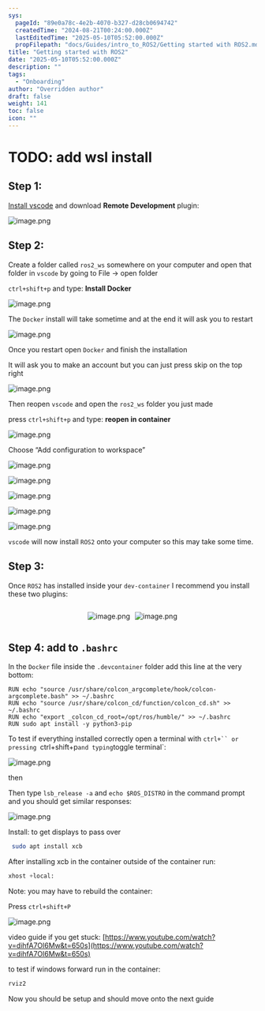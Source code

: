 ```yaml
---
sys:
  pageId: "89e0a78c-4e2b-4070-b327-d28cb0694742"
  createdTime: "2024-08-21T00:24:00.000Z"
  lastEditedTime: "2025-05-10T05:52:00.000Z"
  propFilepath: "docs/Guides/intro_to_ROS2/Getting started with ROS2.md"
title: "Getting started with ROS2"
date: "2025-05-10T05:52:00.000Z"
description: ""
tags:
  - "Onboarding"
author: "Overridden author"
draft: false
weight: 141
toc: false
icon: ""
---
```


# TODO: add wsl install

## Step 1:

[Install vscode](https://code.visualstudio.com/download) and download **Remote Development** plugin:

![image.png](https://prod-files-secure.s3.us-west-2.amazonaws.com/d518164a-d88e-44d1-a4ee-3adb3bd8bce0/efb52993-1881-4a40-b95e-6f020334f022/image.png?X-Amz-Algorithm=AWS4-HMAC-SHA256&X-Amz-Content-Sha256=UNSIGNED-PAYLOAD&X-Amz-Credential=ASIAZI2LB4667U63BPAM%2F20250514%2Fus-west-2%2Fs3%2Faws4_request&X-Amz-Date=20250514T070938Z&X-Amz-Expires=3600&X-Amz-Security-Token=IQoJb3JpZ2luX2VjEFcaCXVzLXdlc3QtMiJHMEUCIQCtOV8ZoG9vbN5i4QcN4O10jemDeXHEyf8fDOOx1zjjJAIgEfIN2M0Qa54WSIEOmUx5vAedlJCXc%2FrusVQPWJzkURkqiAQI%2F%2F%2F%2F%2F%2F%2F%2F%2F%2F%2F%2FARAAGgw2Mzc0MjMxODM4MDUiDEjh8uTtTOljTx%2FmcyrcA3xJbGfTG6K%2FM78oTJy%2BMJ2epAy1aMpc2O45DkQl9lqF4zF9ZnV6eNpJ%2BcYOTIltDB%2BYvY9vfIzHcnQFl1Airz%2BU4GvUvAQR2xxFULOqbme1sEzGVFnTxL71vD1%2FxMfIbCWgEy4Bpum%2BEVx5u1MbRC%2FSX2Xq9F0%2BLaZKxsegzM%2BsnxwbRVZdIeq%2Bc5ZPh8TPpGGXAYm1EbkfIv1lovLv20%2B%2BAJ4pQp%2BXAgdpe9HsAy%2BG%2FKTD0F3kD7lA4F5JUzmbBoQgc%2BQBTZaWT33DPJkalABA83B6YcoMk2ffr33YHmTHfehrMFXc8KMJHzm1acgGTeWQbUD2MgDpcIEoPQUhnlv4YRhREuA0cEXf4%2BeUtRbEI6uP3hxo%2FN0LWZwErFMmaCbvK%2F%2Bl4KDN1a4Wfib9ce8UlOPry%2BLBH1HSO65EdTSHGNgAbP65mrTTGcJVPWCPxGmTVOG602g8%2BWf6Ddn%2Fwsb0CaPGRCL%2FEopMb%2B6X8DzN26sqNB9c0CED6xMgCkgy8Cq9C0JKXZii9Jv%2BOt8UBc8Che0aJaXhKlND2a5HJmawDb%2FaQHqe1SQN6vhaXRbyEUpCtUyH5h8WVxYRbbgrxICUQyq7TEBMtmyyYWLFYNwEYe9xeGpABnuA9C73MO7rkMEGOqUB48Sddx%2F6K6lN8kX%2F73DT1UvoV4arKzAhimaOD5b65ZKHOq4dsAjkYUvg5C89sTDBJPNXCDRzM99Sv%2FBBn5Mn9FP3U%2BUf6Nm9JtRY1s3bUUe7eNcxkdwiA1oo2mu5jv5QgQJZMf%2BSmuGO%2FDIZGca0JuvREVtW%2Bt1HKep8aQOeJkub9dP5caUvAvwI1K9lBaQkSgUS0VtdAsvBzSKlRVWbLcbDrEas&X-Amz-Signature=efd34e8d57cb65f48f7be35659995448bd73668b6ce539125d4a8e433f53d252&X-Amz-SignedHeaders=host&x-id=GetObject)

## Step 2:

Create a folder called `ros2_ws` somewhere on your computer and open that folder in `vscode` by going to File → open folder 

`ctrl+shift+p` and type: **Install Docker**

![image.png](https://prod-files-secure.s3.us-west-2.amazonaws.com/d518164a-d88e-44d1-a4ee-3adb3bd8bce0/2269dc0e-1cd5-47ff-bceb-c04ad9b2eab0/image.png?X-Amz-Algorithm=AWS4-HMAC-SHA256&X-Amz-Content-Sha256=UNSIGNED-PAYLOAD&X-Amz-Credential=ASIAZI2LB4667U63BPAM%2F20250514%2Fus-west-2%2Fs3%2Faws4_request&X-Amz-Date=20250514T070938Z&X-Amz-Expires=3600&X-Amz-Security-Token=IQoJb3JpZ2luX2VjEFcaCXVzLXdlc3QtMiJHMEUCIQCtOV8ZoG9vbN5i4QcN4O10jemDeXHEyf8fDOOx1zjjJAIgEfIN2M0Qa54WSIEOmUx5vAedlJCXc%2FrusVQPWJzkURkqiAQI%2F%2F%2F%2F%2F%2F%2F%2F%2F%2F%2F%2FARAAGgw2Mzc0MjMxODM4MDUiDEjh8uTtTOljTx%2FmcyrcA3xJbGfTG6K%2FM78oTJy%2BMJ2epAy1aMpc2O45DkQl9lqF4zF9ZnV6eNpJ%2BcYOTIltDB%2BYvY9vfIzHcnQFl1Airz%2BU4GvUvAQR2xxFULOqbme1sEzGVFnTxL71vD1%2FxMfIbCWgEy4Bpum%2BEVx5u1MbRC%2FSX2Xq9F0%2BLaZKxsegzM%2BsnxwbRVZdIeq%2Bc5ZPh8TPpGGXAYm1EbkfIv1lovLv20%2B%2BAJ4pQp%2BXAgdpe9HsAy%2BG%2FKTD0F3kD7lA4F5JUzmbBoQgc%2BQBTZaWT33DPJkalABA83B6YcoMk2ffr33YHmTHfehrMFXc8KMJHzm1acgGTeWQbUD2MgDpcIEoPQUhnlv4YRhREuA0cEXf4%2BeUtRbEI6uP3hxo%2FN0LWZwErFMmaCbvK%2F%2Bl4KDN1a4Wfib9ce8UlOPry%2BLBH1HSO65EdTSHGNgAbP65mrTTGcJVPWCPxGmTVOG602g8%2BWf6Ddn%2Fwsb0CaPGRCL%2FEopMb%2B6X8DzN26sqNB9c0CED6xMgCkgy8Cq9C0JKXZii9Jv%2BOt8UBc8Che0aJaXhKlND2a5HJmawDb%2FaQHqe1SQN6vhaXRbyEUpCtUyH5h8WVxYRbbgrxICUQyq7TEBMtmyyYWLFYNwEYe9xeGpABnuA9C73MO7rkMEGOqUB48Sddx%2F6K6lN8kX%2F73DT1UvoV4arKzAhimaOD5b65ZKHOq4dsAjkYUvg5C89sTDBJPNXCDRzM99Sv%2FBBn5Mn9FP3U%2BUf6Nm9JtRY1s3bUUe7eNcxkdwiA1oo2mu5jv5QgQJZMf%2BSmuGO%2FDIZGca0JuvREVtW%2Bt1HKep8aQOeJkub9dP5caUvAvwI1K9lBaQkSgUS0VtdAsvBzSKlRVWbLcbDrEas&X-Amz-Signature=ae34e9522f62fae9e4fada31b090cfb1b95b92d742cdd7ab9df5e2253e8424b8&X-Amz-SignedHeaders=host&x-id=GetObject)

The `Docker` install will take sometime and at the end it will ask you to restart

![image.png](https://prod-files-secure.s3.us-west-2.amazonaws.com/d518164a-d88e-44d1-a4ee-3adb3bd8bce0/ed233f78-be33-4b1f-b89c-9c346c0e961e/image.png?X-Amz-Algorithm=AWS4-HMAC-SHA256&X-Amz-Content-Sha256=UNSIGNED-PAYLOAD&X-Amz-Credential=ASIAZI2LB4667U63BPAM%2F20250514%2Fus-west-2%2Fs3%2Faws4_request&X-Amz-Date=20250514T070938Z&X-Amz-Expires=3600&X-Amz-Security-Token=IQoJb3JpZ2luX2VjEFcaCXVzLXdlc3QtMiJHMEUCIQCtOV8ZoG9vbN5i4QcN4O10jemDeXHEyf8fDOOx1zjjJAIgEfIN2M0Qa54WSIEOmUx5vAedlJCXc%2FrusVQPWJzkURkqiAQI%2F%2F%2F%2F%2F%2F%2F%2F%2F%2F%2F%2FARAAGgw2Mzc0MjMxODM4MDUiDEjh8uTtTOljTx%2FmcyrcA3xJbGfTG6K%2FM78oTJy%2BMJ2epAy1aMpc2O45DkQl9lqF4zF9ZnV6eNpJ%2BcYOTIltDB%2BYvY9vfIzHcnQFl1Airz%2BU4GvUvAQR2xxFULOqbme1sEzGVFnTxL71vD1%2FxMfIbCWgEy4Bpum%2BEVx5u1MbRC%2FSX2Xq9F0%2BLaZKxsegzM%2BsnxwbRVZdIeq%2Bc5ZPh8TPpGGXAYm1EbkfIv1lovLv20%2B%2BAJ4pQp%2BXAgdpe9HsAy%2BG%2FKTD0F3kD7lA4F5JUzmbBoQgc%2BQBTZaWT33DPJkalABA83B6YcoMk2ffr33YHmTHfehrMFXc8KMJHzm1acgGTeWQbUD2MgDpcIEoPQUhnlv4YRhREuA0cEXf4%2BeUtRbEI6uP3hxo%2FN0LWZwErFMmaCbvK%2F%2Bl4KDN1a4Wfib9ce8UlOPry%2BLBH1HSO65EdTSHGNgAbP65mrTTGcJVPWCPxGmTVOG602g8%2BWf6Ddn%2Fwsb0CaPGRCL%2FEopMb%2B6X8DzN26sqNB9c0CED6xMgCkgy8Cq9C0JKXZii9Jv%2BOt8UBc8Che0aJaXhKlND2a5HJmawDb%2FaQHqe1SQN6vhaXRbyEUpCtUyH5h8WVxYRbbgrxICUQyq7TEBMtmyyYWLFYNwEYe9xeGpABnuA9C73MO7rkMEGOqUB48Sddx%2F6K6lN8kX%2F73DT1UvoV4arKzAhimaOD5b65ZKHOq4dsAjkYUvg5C89sTDBJPNXCDRzM99Sv%2FBBn5Mn9FP3U%2BUf6Nm9JtRY1s3bUUe7eNcxkdwiA1oo2mu5jv5QgQJZMf%2BSmuGO%2FDIZGca0JuvREVtW%2Bt1HKep8aQOeJkub9dP5caUvAvwI1K9lBaQkSgUS0VtdAsvBzSKlRVWbLcbDrEas&X-Amz-Signature=cbab49b1d6ff6f1b43bec50bbe53d86982525711a6f965be5224a93a4b520f1b&X-Amz-SignedHeaders=host&x-id=GetObject)

Once you restart open `Docker` and finish the installation

It will ask you to make an account but you can just press skip on the top right

![image.png](https://prod-files-secure.s3.us-west-2.amazonaws.com/d518164a-d88e-44d1-a4ee-3adb3bd8bce0/21010ad9-1659-4fd9-9f59-9932a09b2a3d/image.png?X-Amz-Algorithm=AWS4-HMAC-SHA256&X-Amz-Content-Sha256=UNSIGNED-PAYLOAD&X-Amz-Credential=ASIAZI2LB4667U63BPAM%2F20250514%2Fus-west-2%2Fs3%2Faws4_request&X-Amz-Date=20250514T070938Z&X-Amz-Expires=3600&X-Amz-Security-Token=IQoJb3JpZ2luX2VjEFcaCXVzLXdlc3QtMiJHMEUCIQCtOV8ZoG9vbN5i4QcN4O10jemDeXHEyf8fDOOx1zjjJAIgEfIN2M0Qa54WSIEOmUx5vAedlJCXc%2FrusVQPWJzkURkqiAQI%2F%2F%2F%2F%2F%2F%2F%2F%2F%2F%2F%2FARAAGgw2Mzc0MjMxODM4MDUiDEjh8uTtTOljTx%2FmcyrcA3xJbGfTG6K%2FM78oTJy%2BMJ2epAy1aMpc2O45DkQl9lqF4zF9ZnV6eNpJ%2BcYOTIltDB%2BYvY9vfIzHcnQFl1Airz%2BU4GvUvAQR2xxFULOqbme1sEzGVFnTxL71vD1%2FxMfIbCWgEy4Bpum%2BEVx5u1MbRC%2FSX2Xq9F0%2BLaZKxsegzM%2BsnxwbRVZdIeq%2Bc5ZPh8TPpGGXAYm1EbkfIv1lovLv20%2B%2BAJ4pQp%2BXAgdpe9HsAy%2BG%2FKTD0F3kD7lA4F5JUzmbBoQgc%2BQBTZaWT33DPJkalABA83B6YcoMk2ffr33YHmTHfehrMFXc8KMJHzm1acgGTeWQbUD2MgDpcIEoPQUhnlv4YRhREuA0cEXf4%2BeUtRbEI6uP3hxo%2FN0LWZwErFMmaCbvK%2F%2Bl4KDN1a4Wfib9ce8UlOPry%2BLBH1HSO65EdTSHGNgAbP65mrTTGcJVPWCPxGmTVOG602g8%2BWf6Ddn%2Fwsb0CaPGRCL%2FEopMb%2B6X8DzN26sqNB9c0CED6xMgCkgy8Cq9C0JKXZii9Jv%2BOt8UBc8Che0aJaXhKlND2a5HJmawDb%2FaQHqe1SQN6vhaXRbyEUpCtUyH5h8WVxYRbbgrxICUQyq7TEBMtmyyYWLFYNwEYe9xeGpABnuA9C73MO7rkMEGOqUB48Sddx%2F6K6lN8kX%2F73DT1UvoV4arKzAhimaOD5b65ZKHOq4dsAjkYUvg5C89sTDBJPNXCDRzM99Sv%2FBBn5Mn9FP3U%2BUf6Nm9JtRY1s3bUUe7eNcxkdwiA1oo2mu5jv5QgQJZMf%2BSmuGO%2FDIZGca0JuvREVtW%2Bt1HKep8aQOeJkub9dP5caUvAvwI1K9lBaQkSgUS0VtdAsvBzSKlRVWbLcbDrEas&X-Amz-Signature=0ec8862bd5629824bc74f65c1aa0a36b0c5d02e397ae05142900a63e717091fd&X-Amz-SignedHeaders=host&x-id=GetObject)

Then reopen `vscode` and open the `ros2_ws` folder you just made

press `ctrl+shift+p` and type: **reopen in container**

![image.png](https://prod-files-secure.s3.us-west-2.amazonaws.com/d518164a-d88e-44d1-a4ee-3adb3bd8bce0/4e93b8c2-41ad-488c-8095-c74205196118/image.png?X-Amz-Algorithm=AWS4-HMAC-SHA256&X-Amz-Content-Sha256=UNSIGNED-PAYLOAD&X-Amz-Credential=ASIAZI2LB4667U63BPAM%2F20250514%2Fus-west-2%2Fs3%2Faws4_request&X-Amz-Date=20250514T070938Z&X-Amz-Expires=3600&X-Amz-Security-Token=IQoJb3JpZ2luX2VjEFcaCXVzLXdlc3QtMiJHMEUCIQCtOV8ZoG9vbN5i4QcN4O10jemDeXHEyf8fDOOx1zjjJAIgEfIN2M0Qa54WSIEOmUx5vAedlJCXc%2FrusVQPWJzkURkqiAQI%2F%2F%2F%2F%2F%2F%2F%2F%2F%2F%2F%2FARAAGgw2Mzc0MjMxODM4MDUiDEjh8uTtTOljTx%2FmcyrcA3xJbGfTG6K%2FM78oTJy%2BMJ2epAy1aMpc2O45DkQl9lqF4zF9ZnV6eNpJ%2BcYOTIltDB%2BYvY9vfIzHcnQFl1Airz%2BU4GvUvAQR2xxFULOqbme1sEzGVFnTxL71vD1%2FxMfIbCWgEy4Bpum%2BEVx5u1MbRC%2FSX2Xq9F0%2BLaZKxsegzM%2BsnxwbRVZdIeq%2Bc5ZPh8TPpGGXAYm1EbkfIv1lovLv20%2B%2BAJ4pQp%2BXAgdpe9HsAy%2BG%2FKTD0F3kD7lA4F5JUzmbBoQgc%2BQBTZaWT33DPJkalABA83B6YcoMk2ffr33YHmTHfehrMFXc8KMJHzm1acgGTeWQbUD2MgDpcIEoPQUhnlv4YRhREuA0cEXf4%2BeUtRbEI6uP3hxo%2FN0LWZwErFMmaCbvK%2F%2Bl4KDN1a4Wfib9ce8UlOPry%2BLBH1HSO65EdTSHGNgAbP65mrTTGcJVPWCPxGmTVOG602g8%2BWf6Ddn%2Fwsb0CaPGRCL%2FEopMb%2B6X8DzN26sqNB9c0CED6xMgCkgy8Cq9C0JKXZii9Jv%2BOt8UBc8Che0aJaXhKlND2a5HJmawDb%2FaQHqe1SQN6vhaXRbyEUpCtUyH5h8WVxYRbbgrxICUQyq7TEBMtmyyYWLFYNwEYe9xeGpABnuA9C73MO7rkMEGOqUB48Sddx%2F6K6lN8kX%2F73DT1UvoV4arKzAhimaOD5b65ZKHOq4dsAjkYUvg5C89sTDBJPNXCDRzM99Sv%2FBBn5Mn9FP3U%2BUf6Nm9JtRY1s3bUUe7eNcxkdwiA1oo2mu5jv5QgQJZMf%2BSmuGO%2FDIZGca0JuvREVtW%2Bt1HKep8aQOeJkub9dP5caUvAvwI1K9lBaQkSgUS0VtdAsvBzSKlRVWbLcbDrEas&X-Amz-Signature=ae410913b9d9eb0abd94a685dfa995e0813be4b2f35ef8a35f196fcfd5b8340f&X-Amz-SignedHeaders=host&x-id=GetObject)

Choose “Add configuration to workspace”

![image.png](https://prod-files-secure.s3.us-west-2.amazonaws.com/d518164a-d88e-44d1-a4ee-3adb3bd8bce0/9560b282-5060-4989-ba37-97e7b2c22476/image.png?X-Amz-Algorithm=AWS4-HMAC-SHA256&X-Amz-Content-Sha256=UNSIGNED-PAYLOAD&X-Amz-Credential=ASIAZI2LB4667U63BPAM%2F20250514%2Fus-west-2%2Fs3%2Faws4_request&X-Amz-Date=20250514T070938Z&X-Amz-Expires=3600&X-Amz-Security-Token=IQoJb3JpZ2luX2VjEFcaCXVzLXdlc3QtMiJHMEUCIQCtOV8ZoG9vbN5i4QcN4O10jemDeXHEyf8fDOOx1zjjJAIgEfIN2M0Qa54WSIEOmUx5vAedlJCXc%2FrusVQPWJzkURkqiAQI%2F%2F%2F%2F%2F%2F%2F%2F%2F%2F%2F%2FARAAGgw2Mzc0MjMxODM4MDUiDEjh8uTtTOljTx%2FmcyrcA3xJbGfTG6K%2FM78oTJy%2BMJ2epAy1aMpc2O45DkQl9lqF4zF9ZnV6eNpJ%2BcYOTIltDB%2BYvY9vfIzHcnQFl1Airz%2BU4GvUvAQR2xxFULOqbme1sEzGVFnTxL71vD1%2FxMfIbCWgEy4Bpum%2BEVx5u1MbRC%2FSX2Xq9F0%2BLaZKxsegzM%2BsnxwbRVZdIeq%2Bc5ZPh8TPpGGXAYm1EbkfIv1lovLv20%2B%2BAJ4pQp%2BXAgdpe9HsAy%2BG%2FKTD0F3kD7lA4F5JUzmbBoQgc%2BQBTZaWT33DPJkalABA83B6YcoMk2ffr33YHmTHfehrMFXc8KMJHzm1acgGTeWQbUD2MgDpcIEoPQUhnlv4YRhREuA0cEXf4%2BeUtRbEI6uP3hxo%2FN0LWZwErFMmaCbvK%2F%2Bl4KDN1a4Wfib9ce8UlOPry%2BLBH1HSO65EdTSHGNgAbP65mrTTGcJVPWCPxGmTVOG602g8%2BWf6Ddn%2Fwsb0CaPGRCL%2FEopMb%2B6X8DzN26sqNB9c0CED6xMgCkgy8Cq9C0JKXZii9Jv%2BOt8UBc8Che0aJaXhKlND2a5HJmawDb%2FaQHqe1SQN6vhaXRbyEUpCtUyH5h8WVxYRbbgrxICUQyq7TEBMtmyyYWLFYNwEYe9xeGpABnuA9C73MO7rkMEGOqUB48Sddx%2F6K6lN8kX%2F73DT1UvoV4arKzAhimaOD5b65ZKHOq4dsAjkYUvg5C89sTDBJPNXCDRzM99Sv%2FBBn5Mn9FP3U%2BUf6Nm9JtRY1s3bUUe7eNcxkdwiA1oo2mu5jv5QgQJZMf%2BSmuGO%2FDIZGca0JuvREVtW%2Bt1HKep8aQOeJkub9dP5caUvAvwI1K9lBaQkSgUS0VtdAsvBzSKlRVWbLcbDrEas&X-Amz-Signature=dde252157e55b77dc0b33db0a83c9cc57441a869cfbc98770f857b95878fe4a5&X-Amz-SignedHeaders=host&x-id=GetObject)

![image.png](https://prod-files-secure.s3.us-west-2.amazonaws.com/d518164a-d88e-44d1-a4ee-3adb3bd8bce0/2ee63f81-886b-48e8-a553-dc6e5eac99e4/image.png?X-Amz-Algorithm=AWS4-HMAC-SHA256&X-Amz-Content-Sha256=UNSIGNED-PAYLOAD&X-Amz-Credential=ASIAZI2LB4667U63BPAM%2F20250514%2Fus-west-2%2Fs3%2Faws4_request&X-Amz-Date=20250514T070938Z&X-Amz-Expires=3600&X-Amz-Security-Token=IQoJb3JpZ2luX2VjEFcaCXVzLXdlc3QtMiJHMEUCIQCtOV8ZoG9vbN5i4QcN4O10jemDeXHEyf8fDOOx1zjjJAIgEfIN2M0Qa54WSIEOmUx5vAedlJCXc%2FrusVQPWJzkURkqiAQI%2F%2F%2F%2F%2F%2F%2F%2F%2F%2F%2F%2FARAAGgw2Mzc0MjMxODM4MDUiDEjh8uTtTOljTx%2FmcyrcA3xJbGfTG6K%2FM78oTJy%2BMJ2epAy1aMpc2O45DkQl9lqF4zF9ZnV6eNpJ%2BcYOTIltDB%2BYvY9vfIzHcnQFl1Airz%2BU4GvUvAQR2xxFULOqbme1sEzGVFnTxL71vD1%2FxMfIbCWgEy4Bpum%2BEVx5u1MbRC%2FSX2Xq9F0%2BLaZKxsegzM%2BsnxwbRVZdIeq%2Bc5ZPh8TPpGGXAYm1EbkfIv1lovLv20%2B%2BAJ4pQp%2BXAgdpe9HsAy%2BG%2FKTD0F3kD7lA4F5JUzmbBoQgc%2BQBTZaWT33DPJkalABA83B6YcoMk2ffr33YHmTHfehrMFXc8KMJHzm1acgGTeWQbUD2MgDpcIEoPQUhnlv4YRhREuA0cEXf4%2BeUtRbEI6uP3hxo%2FN0LWZwErFMmaCbvK%2F%2Bl4KDN1a4Wfib9ce8UlOPry%2BLBH1HSO65EdTSHGNgAbP65mrTTGcJVPWCPxGmTVOG602g8%2BWf6Ddn%2Fwsb0CaPGRCL%2FEopMb%2B6X8DzN26sqNB9c0CED6xMgCkgy8Cq9C0JKXZii9Jv%2BOt8UBc8Che0aJaXhKlND2a5HJmawDb%2FaQHqe1SQN6vhaXRbyEUpCtUyH5h8WVxYRbbgrxICUQyq7TEBMtmyyYWLFYNwEYe9xeGpABnuA9C73MO7rkMEGOqUB48Sddx%2F6K6lN8kX%2F73DT1UvoV4arKzAhimaOD5b65ZKHOq4dsAjkYUvg5C89sTDBJPNXCDRzM99Sv%2FBBn5Mn9FP3U%2BUf6Nm9JtRY1s3bUUe7eNcxkdwiA1oo2mu5jv5QgQJZMf%2BSmuGO%2FDIZGca0JuvREVtW%2Bt1HKep8aQOeJkub9dP5caUvAvwI1K9lBaQkSgUS0VtdAsvBzSKlRVWbLcbDrEas&X-Amz-Signature=b66efd976521a60a1ae063430492bbc68aa15a00ff3d8f77ad3be68b584f4bd3&X-Amz-SignedHeaders=host&x-id=GetObject)

![image.png](https://prod-files-secure.s3.us-west-2.amazonaws.com/d518164a-d88e-44d1-a4ee-3adb3bd8bce0/ae1580b2-b048-407e-aed9-b584224a7a04/image.png?X-Amz-Algorithm=AWS4-HMAC-SHA256&X-Amz-Content-Sha256=UNSIGNED-PAYLOAD&X-Amz-Credential=ASIAZI2LB4667U63BPAM%2F20250514%2Fus-west-2%2Fs3%2Faws4_request&X-Amz-Date=20250514T070938Z&X-Amz-Expires=3600&X-Amz-Security-Token=IQoJb3JpZ2luX2VjEFcaCXVzLXdlc3QtMiJHMEUCIQCtOV8ZoG9vbN5i4QcN4O10jemDeXHEyf8fDOOx1zjjJAIgEfIN2M0Qa54WSIEOmUx5vAedlJCXc%2FrusVQPWJzkURkqiAQI%2F%2F%2F%2F%2F%2F%2F%2F%2F%2F%2F%2FARAAGgw2Mzc0MjMxODM4MDUiDEjh8uTtTOljTx%2FmcyrcA3xJbGfTG6K%2FM78oTJy%2BMJ2epAy1aMpc2O45DkQl9lqF4zF9ZnV6eNpJ%2BcYOTIltDB%2BYvY9vfIzHcnQFl1Airz%2BU4GvUvAQR2xxFULOqbme1sEzGVFnTxL71vD1%2FxMfIbCWgEy4Bpum%2BEVx5u1MbRC%2FSX2Xq9F0%2BLaZKxsegzM%2BsnxwbRVZdIeq%2Bc5ZPh8TPpGGXAYm1EbkfIv1lovLv20%2B%2BAJ4pQp%2BXAgdpe9HsAy%2BG%2FKTD0F3kD7lA4F5JUzmbBoQgc%2BQBTZaWT33DPJkalABA83B6YcoMk2ffr33YHmTHfehrMFXc8KMJHzm1acgGTeWQbUD2MgDpcIEoPQUhnlv4YRhREuA0cEXf4%2BeUtRbEI6uP3hxo%2FN0LWZwErFMmaCbvK%2F%2Bl4KDN1a4Wfib9ce8UlOPry%2BLBH1HSO65EdTSHGNgAbP65mrTTGcJVPWCPxGmTVOG602g8%2BWf6Ddn%2Fwsb0CaPGRCL%2FEopMb%2B6X8DzN26sqNB9c0CED6xMgCkgy8Cq9C0JKXZii9Jv%2BOt8UBc8Che0aJaXhKlND2a5HJmawDb%2FaQHqe1SQN6vhaXRbyEUpCtUyH5h8WVxYRbbgrxICUQyq7TEBMtmyyYWLFYNwEYe9xeGpABnuA9C73MO7rkMEGOqUB48Sddx%2F6K6lN8kX%2F73DT1UvoV4arKzAhimaOD5b65ZKHOq4dsAjkYUvg5C89sTDBJPNXCDRzM99Sv%2FBBn5Mn9FP3U%2BUf6Nm9JtRY1s3bUUe7eNcxkdwiA1oo2mu5jv5QgQJZMf%2BSmuGO%2FDIZGca0JuvREVtW%2Bt1HKep8aQOeJkub9dP5caUvAvwI1K9lBaQkSgUS0VtdAsvBzSKlRVWbLcbDrEas&X-Amz-Signature=63497a6e63254f7219b825908d00748955fc37bd029ecd1863fd2135a263e705&X-Amz-SignedHeaders=host&x-id=GetObject)

![image.png](https://prod-files-secure.s3.us-west-2.amazonaws.com/d518164a-d88e-44d1-a4ee-3adb3bd8bce0/53255b28-f75e-430f-b9e3-c0ac8577e42b/image.png?X-Amz-Algorithm=AWS4-HMAC-SHA256&X-Amz-Content-Sha256=UNSIGNED-PAYLOAD&X-Amz-Credential=ASIAZI2LB4667U63BPAM%2F20250514%2Fus-west-2%2Fs3%2Faws4_request&X-Amz-Date=20250514T070938Z&X-Amz-Expires=3600&X-Amz-Security-Token=IQoJb3JpZ2luX2VjEFcaCXVzLXdlc3QtMiJHMEUCIQCtOV8ZoG9vbN5i4QcN4O10jemDeXHEyf8fDOOx1zjjJAIgEfIN2M0Qa54WSIEOmUx5vAedlJCXc%2FrusVQPWJzkURkqiAQI%2F%2F%2F%2F%2F%2F%2F%2F%2F%2F%2F%2FARAAGgw2Mzc0MjMxODM4MDUiDEjh8uTtTOljTx%2FmcyrcA3xJbGfTG6K%2FM78oTJy%2BMJ2epAy1aMpc2O45DkQl9lqF4zF9ZnV6eNpJ%2BcYOTIltDB%2BYvY9vfIzHcnQFl1Airz%2BU4GvUvAQR2xxFULOqbme1sEzGVFnTxL71vD1%2FxMfIbCWgEy4Bpum%2BEVx5u1MbRC%2FSX2Xq9F0%2BLaZKxsegzM%2BsnxwbRVZdIeq%2Bc5ZPh8TPpGGXAYm1EbkfIv1lovLv20%2B%2BAJ4pQp%2BXAgdpe9HsAy%2BG%2FKTD0F3kD7lA4F5JUzmbBoQgc%2BQBTZaWT33DPJkalABA83B6YcoMk2ffr33YHmTHfehrMFXc8KMJHzm1acgGTeWQbUD2MgDpcIEoPQUhnlv4YRhREuA0cEXf4%2BeUtRbEI6uP3hxo%2FN0LWZwErFMmaCbvK%2F%2Bl4KDN1a4Wfib9ce8UlOPry%2BLBH1HSO65EdTSHGNgAbP65mrTTGcJVPWCPxGmTVOG602g8%2BWf6Ddn%2Fwsb0CaPGRCL%2FEopMb%2B6X8DzN26sqNB9c0CED6xMgCkgy8Cq9C0JKXZii9Jv%2BOt8UBc8Che0aJaXhKlND2a5HJmawDb%2FaQHqe1SQN6vhaXRbyEUpCtUyH5h8WVxYRbbgrxICUQyq7TEBMtmyyYWLFYNwEYe9xeGpABnuA9C73MO7rkMEGOqUB48Sddx%2F6K6lN8kX%2F73DT1UvoV4arKzAhimaOD5b65ZKHOq4dsAjkYUvg5C89sTDBJPNXCDRzM99Sv%2FBBn5Mn9FP3U%2BUf6Nm9JtRY1s3bUUe7eNcxkdwiA1oo2mu5jv5QgQJZMf%2BSmuGO%2FDIZGca0JuvREVtW%2Bt1HKep8aQOeJkub9dP5caUvAvwI1K9lBaQkSgUS0VtdAsvBzSKlRVWbLcbDrEas&X-Amz-Signature=1c8f076ada28afd3295ec3cd37348cb7f18683ffdeb086bf2917c8436cf3cd41&X-Amz-SignedHeaders=host&x-id=GetObject)

![image.png](https://prod-files-secure.s3.us-west-2.amazonaws.com/d518164a-d88e-44d1-a4ee-3adb3bd8bce0/7c562767-5af9-4ffb-97d1-327bcdf4ee00/image.png?X-Amz-Algorithm=AWS4-HMAC-SHA256&X-Amz-Content-Sha256=UNSIGNED-PAYLOAD&X-Amz-Credential=ASIAZI2LB4667U63BPAM%2F20250514%2Fus-west-2%2Fs3%2Faws4_request&X-Amz-Date=20250514T070938Z&X-Amz-Expires=3600&X-Amz-Security-Token=IQoJb3JpZ2luX2VjEFcaCXVzLXdlc3QtMiJHMEUCIQCtOV8ZoG9vbN5i4QcN4O10jemDeXHEyf8fDOOx1zjjJAIgEfIN2M0Qa54WSIEOmUx5vAedlJCXc%2FrusVQPWJzkURkqiAQI%2F%2F%2F%2F%2F%2F%2F%2F%2F%2F%2F%2FARAAGgw2Mzc0MjMxODM4MDUiDEjh8uTtTOljTx%2FmcyrcA3xJbGfTG6K%2FM78oTJy%2BMJ2epAy1aMpc2O45DkQl9lqF4zF9ZnV6eNpJ%2BcYOTIltDB%2BYvY9vfIzHcnQFl1Airz%2BU4GvUvAQR2xxFULOqbme1sEzGVFnTxL71vD1%2FxMfIbCWgEy4Bpum%2BEVx5u1MbRC%2FSX2Xq9F0%2BLaZKxsegzM%2BsnxwbRVZdIeq%2Bc5ZPh8TPpGGXAYm1EbkfIv1lovLv20%2B%2BAJ4pQp%2BXAgdpe9HsAy%2BG%2FKTD0F3kD7lA4F5JUzmbBoQgc%2BQBTZaWT33DPJkalABA83B6YcoMk2ffr33YHmTHfehrMFXc8KMJHzm1acgGTeWQbUD2MgDpcIEoPQUhnlv4YRhREuA0cEXf4%2BeUtRbEI6uP3hxo%2FN0LWZwErFMmaCbvK%2F%2Bl4KDN1a4Wfib9ce8UlOPry%2BLBH1HSO65EdTSHGNgAbP65mrTTGcJVPWCPxGmTVOG602g8%2BWf6Ddn%2Fwsb0CaPGRCL%2FEopMb%2B6X8DzN26sqNB9c0CED6xMgCkgy8Cq9C0JKXZii9Jv%2BOt8UBc8Che0aJaXhKlND2a5HJmawDb%2FaQHqe1SQN6vhaXRbyEUpCtUyH5h8WVxYRbbgrxICUQyq7TEBMtmyyYWLFYNwEYe9xeGpABnuA9C73MO7rkMEGOqUB48Sddx%2F6K6lN8kX%2F73DT1UvoV4arKzAhimaOD5b65ZKHOq4dsAjkYUvg5C89sTDBJPNXCDRzM99Sv%2FBBn5Mn9FP3U%2BUf6Nm9JtRY1s3bUUe7eNcxkdwiA1oo2mu5jv5QgQJZMf%2BSmuGO%2FDIZGca0JuvREVtW%2Bt1HKep8aQOeJkub9dP5caUvAvwI1K9lBaQkSgUS0VtdAsvBzSKlRVWbLcbDrEas&X-Amz-Signature=20d3c7b927d72caa181698bad69e34c543f33745c899edcf81967e0b511e2855&X-Amz-SignedHeaders=host&x-id=GetObject)

`vscode` will now install `ROS2` onto your computer so this may take some time.

## Step 3:

Once `ROS2` has installed inside your `dev-container` I recommend you install these two plugins:

<div style="display: flex;flex-direction: row; column-gap:10px; max-width: 630px;justify-content: center;">
<div>

![image.png](https://prod-files-secure.s3.us-west-2.amazonaws.com/d518164a-d88e-44d1-a4ee-3adb3bd8bce0/3fc3d550-5a54-4ba1-ba6b-faa01cdb7369/image.png?X-Amz-Algorithm=AWS4-HMAC-SHA256&X-Amz-Content-Sha256=UNSIGNED-PAYLOAD&X-Amz-Credential=ASIAZI2LB466QCPFQTMI%2F20250514%2Fus-west-2%2Fs3%2Faws4_request&X-Amz-Date=20250514T070940Z&X-Amz-Expires=3600&X-Amz-Security-Token=IQoJb3JpZ2luX2VjEFcaCXVzLXdlc3QtMiJGMEQCICDvgQ2dnpgDHorQDo3Pe8arpFC9%2FE3gzybmgtV91ZCLAiB4te6wNeHWJaivcEra9UyLkYz%2FwmcBhtaeiKrLNWN2OCqIBAj%2F%2F%2F%2F%2F%2F%2F%2F%2F%2F%2F8BEAAaDDYzNzQyMzE4MzgwNSIMvX69On1Jv9jkjx5JKtwDI2oMD%2BMIMlsDR39nRdMtJFsMpMXW8jXH2A2%2BAira0LRo7JiZik4118HQ4h394qelKZ4WPGD%2BVSP73M91%2FBH7Tk4vsHgC4lQdOBPnuQCpx7ZTipwO7jFQsnu3ru5KJOJGRSY1LspDXfJO7MDheBM8G4dOvCBbgojRS7SVr0xJRYa64%2BiMnEqKPNK20s5Al0ZSbsJPy1mgbOnfIaIlkVSOnki7zTHrndnzR9XjZuheg39Q6jxKjLqOuNHcOjt0DRdoGWbTjTV7Zll0zJMq72fcHsKid8BxZFT6Q6jRcDGkMwf8mzjPcAEL3WbWJtDBkuqO7CDdoencJihp6mtpLUV8qnQIpg9p5NyNrAjNiRRAj5PsIvRF846HyeK5rNdwKgRAtaHRCu%2B0jDpdEiw2sYxmDZsa2dc9OF98UOaqa73Hpnkddc4xZ68yRJGMEvrarbByHlkOsoRK8HS3qkdJ1FcoslCisLn%2BtWaUnhjX%2FCouePbeCCdEXoWiCzT6rng3Ku6ASAfhiCKu0nIDdZSuVY9%2BKLkjnO%2FAslk1IEU%2BPLPfEgtK0bIG1e1ib1n8A7lFNOLLkFKY600CzsrfYgUc8m2yG10zQSS0SWmAgi0qAXLbVl5v6P1IvqzizJLgKfIwg%2ByQwQY6pgGS4BNe5VEfThT71emJwgFVw1Xv4%2Bq5YORXfUl3gFSrzXJEmmbpxeF%2BT%2Bkxi6pYEtIljanfCxQz3FBYU0ozWJ59k3QciV%2FOhGd92%2BJL%2FqCMlLv3gqeu9%2FpacJR15%2B5kTG6oleJpNvdZ01kWTvmxnhgAonXF1jVZAnX3uBTm5AEOPDRlq5xCtdR1t0irvY7AVue1VTzFPbEjnk7V5XxtjnTKtKbdPd3V&X-Amz-Signature=ba9b0ed0880c3ed64e0529f42965798d405c1980f0e6e0dfaf4a1b7b68a84e9a&X-Amz-SignedHeaders=host&x-id=GetObject)

</div>
<div>

![image.png](https://prod-files-secure.s3.us-west-2.amazonaws.com/d518164a-d88e-44d1-a4ee-3adb3bd8bce0/d994cc66-13c2-4093-a5a3-f84cf4601a82/image.png?X-Amz-Algorithm=AWS4-HMAC-SHA256&X-Amz-Content-Sha256=UNSIGNED-PAYLOAD&X-Amz-Credential=ASIAZI2LB466WDHVK2C6%2F20250514%2Fus-west-2%2Fs3%2Faws4_request&X-Amz-Date=20250514T070940Z&X-Amz-Expires=3600&X-Amz-Security-Token=IQoJb3JpZ2luX2VjEFcaCXVzLXdlc3QtMiJGMEQCIBCc%2B4nB2NCNr1%2BMNLM7%2B6N2HMe0uP7LH6GwF9dWKwjLAiASE5WzxttLtMY6gmDm7MsNS4X5vwA%2FOaty6QueGYMO9CqIBAj%2F%2F%2F%2F%2F%2F%2F%2F%2F%2F%2F8BEAAaDDYzNzQyMzE4MzgwNSIM5FzFWkRYmi7a9SGpKtwDTiJNQUK9mjpBEubWnwq4kTK%2FH%2BgbOFQZCTl8kzpvhNPbuiUnGi%2FXDTtl7OwbnkSAkprt8a6h4u9Dn9yv5qDqdLL7WSzX%2BwkRdjlmruBlW38%2F0qlyKISbv8JwNquvCWZ59TdeasnTJfQNOX%2BrOLF5uMImyoly8NQiqMstuosWM61Z8W9XwGRIhJZ%2BJYIL%2BCVDwj2WsPtGP5%2FoXLNr9mJ%2BRMKr%2F1MqGhXegK%2FIj3ecZSyMHcflC%2F%2F6zroI1u6schLGus%2FWwXa%2B%2BmrSO7QtU88Ioh0rVY8LgKxV50m7opo2OeF5PXWM760ZQuTeUyahKevctUVXabLVuGkd2nZmcAobnA09z1OU8tTeq2%2BHx9mUclUudOJs1oYjLuLnmK%2F1e0eE0qWyU%2B4EZ1T%2BEWcEe3HbKaw%2FaLwcaFwjx%2BYAZp6PWboJQm2evztraliXDaArS1Rb%2BGFAHngJ%2FbDocWQoJ0HOPztl9pLi31K3cPI7k9SrtYBx7lOjGFHd45Nqs7pTpi4HxpMJ6FppCESn5%2B6Mf24E2ayelsCBcAcIsZHsfI5Yo7ubmL2zuPiRa7Mmb4k79U6Ktwr%2BXFZLB4TVnZOK2V238QLneX8bCbD%2F2XmQDIwC7pAvzkRsFKSA4QBZFV8woOyQwQY6pgFz3L6AWdhS3MrRoG05CSUIi42KON%2Bfnzx4TokXFUFQurtTHnvQDTVtSyAWda3AXipJbyKXreiUszjCSeHdC9uBjInA8%2FBvbEgQ7NVzO4OR7p39AXxQB8xQWpN6Uf%2FdRUo%2BLwhzYsSDGVfVoMdGgJkoTHlJfTdbkoFpMbx6vee6brlfpiOvcssXuwAzy7bzA1Ly1VtAHt8F1ZY8huugstiWVK%2BSNz93&X-Amz-Signature=66e225d89db7b0e3439bfa02448b66abcbd373b834da48800259a297d4de4965&X-Amz-SignedHeaders=host&x-id=GetObject)

</div>
</div>

## Step 4: add to `.bashrc`

In the `Docker` file inside the `.devcontainer` folder add this line at the very bottom: 

```docker
RUN echo "source /usr/share/colcon_argcomplete/hook/colcon-argcomplete.bash" >> ~/.bashrc
RUN echo "source /usr/share/colcon_cd/function/colcon_cd.sh" >> ~/.bashrc
RUN echo "export _colcon_cd_root=/opt/ros/humble/" >> ~/.bashrc
RUN sudo apt install -y python3-pip 
```

To test if everything installed correctly open a terminal with `ctrl+`` or pressing `ctrl+shift+p` and typing `toggle terminal`:

![image.png](https://prod-files-secure.s3.us-west-2.amazonaws.com/d518164a-d88e-44d1-a4ee-3adb3bd8bce0/6a4943d8-b04e-4c02-9a58-775f3384d1a5/image.png?X-Amz-Algorithm=AWS4-HMAC-SHA256&X-Amz-Content-Sha256=UNSIGNED-PAYLOAD&X-Amz-Credential=ASIAZI2LB4667U63BPAM%2F20250514%2Fus-west-2%2Fs3%2Faws4_request&X-Amz-Date=20250514T070938Z&X-Amz-Expires=3600&X-Amz-Security-Token=IQoJb3JpZ2luX2VjEFcaCXVzLXdlc3QtMiJHMEUCIQCtOV8ZoG9vbN5i4QcN4O10jemDeXHEyf8fDOOx1zjjJAIgEfIN2M0Qa54WSIEOmUx5vAedlJCXc%2FrusVQPWJzkURkqiAQI%2F%2F%2F%2F%2F%2F%2F%2F%2F%2F%2F%2FARAAGgw2Mzc0MjMxODM4MDUiDEjh8uTtTOljTx%2FmcyrcA3xJbGfTG6K%2FM78oTJy%2BMJ2epAy1aMpc2O45DkQl9lqF4zF9ZnV6eNpJ%2BcYOTIltDB%2BYvY9vfIzHcnQFl1Airz%2BU4GvUvAQR2xxFULOqbme1sEzGVFnTxL71vD1%2FxMfIbCWgEy4Bpum%2BEVx5u1MbRC%2FSX2Xq9F0%2BLaZKxsegzM%2BsnxwbRVZdIeq%2Bc5ZPh8TPpGGXAYm1EbkfIv1lovLv20%2B%2BAJ4pQp%2BXAgdpe9HsAy%2BG%2FKTD0F3kD7lA4F5JUzmbBoQgc%2BQBTZaWT33DPJkalABA83B6YcoMk2ffr33YHmTHfehrMFXc8KMJHzm1acgGTeWQbUD2MgDpcIEoPQUhnlv4YRhREuA0cEXf4%2BeUtRbEI6uP3hxo%2FN0LWZwErFMmaCbvK%2F%2Bl4KDN1a4Wfib9ce8UlOPry%2BLBH1HSO65EdTSHGNgAbP65mrTTGcJVPWCPxGmTVOG602g8%2BWf6Ddn%2Fwsb0CaPGRCL%2FEopMb%2B6X8DzN26sqNB9c0CED6xMgCkgy8Cq9C0JKXZii9Jv%2BOt8UBc8Che0aJaXhKlND2a5HJmawDb%2FaQHqe1SQN6vhaXRbyEUpCtUyH5h8WVxYRbbgrxICUQyq7TEBMtmyyYWLFYNwEYe9xeGpABnuA9C73MO7rkMEGOqUB48Sddx%2F6K6lN8kX%2F73DT1UvoV4arKzAhimaOD5b65ZKHOq4dsAjkYUvg5C89sTDBJPNXCDRzM99Sv%2FBBn5Mn9FP3U%2BUf6Nm9JtRY1s3bUUe7eNcxkdwiA1oo2mu5jv5QgQJZMf%2BSmuGO%2FDIZGca0JuvREVtW%2Bt1HKep8aQOeJkub9dP5caUvAvwI1K9lBaQkSgUS0VtdAsvBzSKlRVWbLcbDrEas&X-Amz-Signature=97079b5aeebd0ba190d7bd6e57f73eed99480df0a85d09fe57d1c18be1bc97d4&X-Amz-SignedHeaders=host&x-id=GetObject)

then 

Then type `lsb_release -a` and `echo $ROS_DISTRO` in the command prompt and you should get similar responses:

![image.png](https://prod-files-secure.s3.us-west-2.amazonaws.com/d518164a-d88e-44d1-a4ee-3adb3bd8bce0/3e635dec-a805-4e85-8b9e-d000e5b71a4e/image.png?X-Amz-Algorithm=AWS4-HMAC-SHA256&X-Amz-Content-Sha256=UNSIGNED-PAYLOAD&X-Amz-Credential=ASIAZI2LB4667U63BPAM%2F20250514%2Fus-west-2%2Fs3%2Faws4_request&X-Amz-Date=20250514T070938Z&X-Amz-Expires=3600&X-Amz-Security-Token=IQoJb3JpZ2luX2VjEFcaCXVzLXdlc3QtMiJHMEUCIQCtOV8ZoG9vbN5i4QcN4O10jemDeXHEyf8fDOOx1zjjJAIgEfIN2M0Qa54WSIEOmUx5vAedlJCXc%2FrusVQPWJzkURkqiAQI%2F%2F%2F%2F%2F%2F%2F%2F%2F%2F%2F%2FARAAGgw2Mzc0MjMxODM4MDUiDEjh8uTtTOljTx%2FmcyrcA3xJbGfTG6K%2FM78oTJy%2BMJ2epAy1aMpc2O45DkQl9lqF4zF9ZnV6eNpJ%2BcYOTIltDB%2BYvY9vfIzHcnQFl1Airz%2BU4GvUvAQR2xxFULOqbme1sEzGVFnTxL71vD1%2FxMfIbCWgEy4Bpum%2BEVx5u1MbRC%2FSX2Xq9F0%2BLaZKxsegzM%2BsnxwbRVZdIeq%2Bc5ZPh8TPpGGXAYm1EbkfIv1lovLv20%2B%2BAJ4pQp%2BXAgdpe9HsAy%2BG%2FKTD0F3kD7lA4F5JUzmbBoQgc%2BQBTZaWT33DPJkalABA83B6YcoMk2ffr33YHmTHfehrMFXc8KMJHzm1acgGTeWQbUD2MgDpcIEoPQUhnlv4YRhREuA0cEXf4%2BeUtRbEI6uP3hxo%2FN0LWZwErFMmaCbvK%2F%2Bl4KDN1a4Wfib9ce8UlOPry%2BLBH1HSO65EdTSHGNgAbP65mrTTGcJVPWCPxGmTVOG602g8%2BWf6Ddn%2Fwsb0CaPGRCL%2FEopMb%2B6X8DzN26sqNB9c0CED6xMgCkgy8Cq9C0JKXZii9Jv%2BOt8UBc8Che0aJaXhKlND2a5HJmawDb%2FaQHqe1SQN6vhaXRbyEUpCtUyH5h8WVxYRbbgrxICUQyq7TEBMtmyyYWLFYNwEYe9xeGpABnuA9C73MO7rkMEGOqUB48Sddx%2F6K6lN8kX%2F73DT1UvoV4arKzAhimaOD5b65ZKHOq4dsAjkYUvg5C89sTDBJPNXCDRzM99Sv%2FBBn5Mn9FP3U%2BUf6Nm9JtRY1s3bUUe7eNcxkdwiA1oo2mu5jv5QgQJZMf%2BSmuGO%2FDIZGca0JuvREVtW%2Bt1HKep8aQOeJkub9dP5caUvAvwI1K9lBaQkSgUS0VtdAsvBzSKlRVWbLcbDrEas&X-Amz-Signature=856756c2efbe91be411f3c097eda733c10df5473fe16fd4fd239d37853818d46&X-Amz-SignedHeaders=host&x-id=GetObject)

Install:  to get displays to pass over

```bash
 sudo apt install xcb
```

After installing xcb in the container outside of the container run:

```python
xhost +local:
```

Note: you may have to rebuild the container:

Press `ctrl+shift+P`

![image.png](https://prod-files-secure.s3.us-west-2.amazonaws.com/d518164a-d88e-44d1-a4ee-3adb3bd8bce0/6c2be660-2618-4c38-9c26-53554f7a0b7b/image.png?X-Amz-Algorithm=AWS4-HMAC-SHA256&X-Amz-Content-Sha256=UNSIGNED-PAYLOAD&X-Amz-Credential=ASIAZI2LB4667U63BPAM%2F20250514%2Fus-west-2%2Fs3%2Faws4_request&X-Amz-Date=20250514T070938Z&X-Amz-Expires=3600&X-Amz-Security-Token=IQoJb3JpZ2luX2VjEFcaCXVzLXdlc3QtMiJHMEUCIQCtOV8ZoG9vbN5i4QcN4O10jemDeXHEyf8fDOOx1zjjJAIgEfIN2M0Qa54WSIEOmUx5vAedlJCXc%2FrusVQPWJzkURkqiAQI%2F%2F%2F%2F%2F%2F%2F%2F%2F%2F%2F%2FARAAGgw2Mzc0MjMxODM4MDUiDEjh8uTtTOljTx%2FmcyrcA3xJbGfTG6K%2FM78oTJy%2BMJ2epAy1aMpc2O45DkQl9lqF4zF9ZnV6eNpJ%2BcYOTIltDB%2BYvY9vfIzHcnQFl1Airz%2BU4GvUvAQR2xxFULOqbme1sEzGVFnTxL71vD1%2FxMfIbCWgEy4Bpum%2BEVx5u1MbRC%2FSX2Xq9F0%2BLaZKxsegzM%2BsnxwbRVZdIeq%2Bc5ZPh8TPpGGXAYm1EbkfIv1lovLv20%2B%2BAJ4pQp%2BXAgdpe9HsAy%2BG%2FKTD0F3kD7lA4F5JUzmbBoQgc%2BQBTZaWT33DPJkalABA83B6YcoMk2ffr33YHmTHfehrMFXc8KMJHzm1acgGTeWQbUD2MgDpcIEoPQUhnlv4YRhREuA0cEXf4%2BeUtRbEI6uP3hxo%2FN0LWZwErFMmaCbvK%2F%2Bl4KDN1a4Wfib9ce8UlOPry%2BLBH1HSO65EdTSHGNgAbP65mrTTGcJVPWCPxGmTVOG602g8%2BWf6Ddn%2Fwsb0CaPGRCL%2FEopMb%2B6X8DzN26sqNB9c0CED6xMgCkgy8Cq9C0JKXZii9Jv%2BOt8UBc8Che0aJaXhKlND2a5HJmawDb%2FaQHqe1SQN6vhaXRbyEUpCtUyH5h8WVxYRbbgrxICUQyq7TEBMtmyyYWLFYNwEYe9xeGpABnuA9C73MO7rkMEGOqUB48Sddx%2F6K6lN8kX%2F73DT1UvoV4arKzAhimaOD5b65ZKHOq4dsAjkYUvg5C89sTDBJPNXCDRzM99Sv%2FBBn5Mn9FP3U%2BUf6Nm9JtRY1s3bUUe7eNcxkdwiA1oo2mu5jv5QgQJZMf%2BSmuGO%2FDIZGca0JuvREVtW%2Bt1HKep8aQOeJkub9dP5caUvAvwI1K9lBaQkSgUS0VtdAsvBzSKlRVWbLcbDrEas&X-Amz-Signature=6d7beedf10d3972d839467a4f3cef09e7f3ab36b3e6da6a3d3848f0ee1aff358&X-Amz-SignedHeaders=host&x-id=GetObject)

video guide if you get stuck: [https://www.youtube.com/watch?v=dihfA7Ol6Mw&t=650s](https://www.youtube.com/watch?v=dihfA7Ol6Mw&t=650s)

to test if windows forward run in the container:

```bash
rviz2
```

Now you should be setup and should move onto the next guide 
